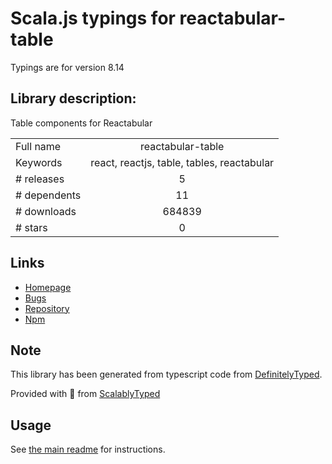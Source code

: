 
# Scala.js typings for reactabular-table

Typings are for version 8.14

## Library description:
Table components for Reactabular

|                    |                 |
| ------------------ | :-------------: |
| Full name          | reactabular-table |
| Keywords           | react, reactjs, table, tables, reactabular |
| # releases         | 5 |
| # dependents       | 11 |
| # downloads        | 684839 |
| # stars            | 0 |

## Links
- [Homepage](http://reactabular.js.org/)
- [Bugs](https://github.com/reactabular/reactabular/issues)
- [Repository](https://github.com/reactabular/reactabular)
- [Npm](https://www.npmjs.com/package/reactabular-table)
    


## Note
This library has been generated from typescript code from [DefinitelyTyped](https://definitelytyped.org).

Provided with :purple_heart: from [ScalablyTyped](https://github.com/oyvindberg/ScalablyTyped)

## Usage
See [the main readme](../../readme.md) for instructions.


